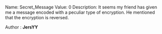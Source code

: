 Name: Secret_Message
Value: 0
Description: It seems my friend has given me a message encoded with a peculiar type of encryption. He mentioned that the encryption is reversed.

Author : **JersYY**
